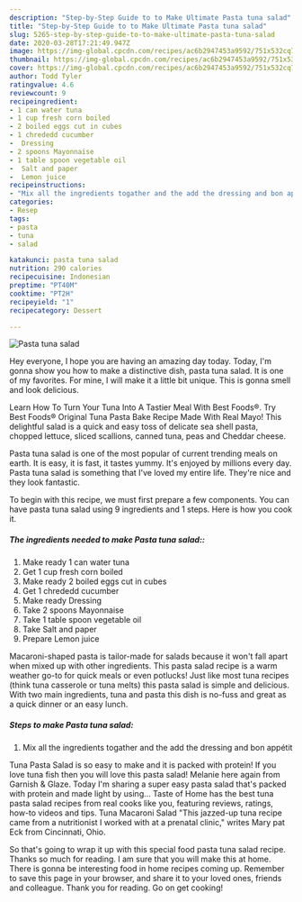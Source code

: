 ```yaml
---
description: "Step-by-Step Guide to to Make Ultimate Pasta tuna salad"
title: "Step-by-Step Guide to to Make Ultimate Pasta tuna salad"
slug: 5265-step-by-step-guide-to-to-make-ultimate-pasta-tuna-salad
date: 2020-03-28T17:21:49.947Z
image: https://img-global.cpcdn.com/recipes/ac6b2947453a9592/751x532cq70/pasta-tuna-salad-recipe-main-photo.jpg
thumbnail: https://img-global.cpcdn.com/recipes/ac6b2947453a9592/751x532cq70/pasta-tuna-salad-recipe-main-photo.jpg
cover: https://img-global.cpcdn.com/recipes/ac6b2947453a9592/751x532cq70/pasta-tuna-salad-recipe-main-photo.jpg
author: Todd Tyler
ratingvalue: 4.6
reviewcount: 9
recipeingredient:
- 1 can water tuna
- 1 cup fresh corn boiled
- 2 boiled eggs cut in cubes
- 1 chrededd cucumber
-  Dressing
- 2 spoons Mayonnaise
- 1 table spoon vegetable oil
-  Salt and paper
-  Lemon juice
recipeinstructions:
- "Mix all the ingredients togather and the add the dressing and bon appétit"
categories:
- Resep
tags:
- pasta
- tuna
- salad

katakunci: pasta tuna salad
nutrition: 290 calories
recipecuisine: Indonesian
preptime: "PT40M"
cooktime: "PT2H"
recipeyield: "1"
recipecategory: Dessert

---
```



![Pasta tuna salad](https://img-global.cpcdn.com/recipes/ac6b2947453a9592/751x532cq70/pasta-tuna-salad-recipe-main-photo.jpg)

Hey everyone, I hope you are having an amazing day today. Today, I'm gonna show you how to make a distinctive dish, pasta tuna salad. It is one of my favorites. For mine, I will make it a little bit unique. This is gonna smell and look delicious.

Learn How To Turn Your Tuna Into A Tastier Meal With Best Foods®. Try Best Foods® Original Tuna Pasta Bake Recipe Made With Real Mayo! This delightful salad is a quick and easy toss of delicate sea shell pasta, chopped lettuce, sliced scallions, canned tuna, peas and Cheddar cheese.

Pasta tuna salad is one of the most popular of current trending meals on earth. It is easy, it is fast, it tastes yummy. It's enjoyed by millions every day. Pasta tuna salad is something that I've loved my entire life. They're nice and they look fantastic.


To begin with this recipe, we must first prepare a few components. You can have pasta tuna salad using 9 ingredients and 1 steps. Here is how you cook it.

##### The ingredients needed to make Pasta tuna salad::

1. Make ready 1 can water tuna
1. Get 1 cup fresh corn boiled
1. Make ready 2 boiled eggs cut in cubes
1. Get 1 chrededd cucumber
1. Make ready  Dressing
1. Take 2 spoons Mayonnaise
1. Take 1 table spoon vegetable oil
1. Take  Salt and paper
1. Prepare  Lemon juice


Macaroni-shaped pasta is tailor-made for salads because it won&#39;t fall apart when mixed up with other ingredients. This pasta salad recipe is a warm weather go-to for quick meals or even potlucks! Just like most tuna recipes (think tuna casserole or tuna melts) this pasta salad is simple and delicious. With two main ingredients, tuna and pasta this dish is no-fuss and great as a quick dinner or an easy lunch. 

##### Steps to make Pasta tuna salad:

1. Mix all the ingredients togather and the add the dressing and bon appétit


Tuna Pasta Salad is so easy to make and it is packed with protein! If you love tuna fish then you will love this pasta salad! Melanie here again from Garnish &amp; Glaze. Today I&#39;m sharing a super easy pasta salad that&#39;s packed with protein and made light by using… Taste of Home has the best tuna pasta salad recipes from real cooks like you, featuring reviews, ratings, how-to videos and tips. Tuna Macaroni Salad &#34;This jazzed-up tuna recipe came from a nutritionist I worked with at a prenatal clinic,&#34; writes Mary pat Eck from Cincinnati, Ohio. 

So that's going to wrap it up with this special food pasta tuna salad recipe. Thanks so much for reading. I am sure that you will make this at home. There is gonna be interesting food in home recipes coming up. Remember to save this page in your browser, and share it to your loved ones, friends and colleague. Thank you for reading. Go on get cooking!
